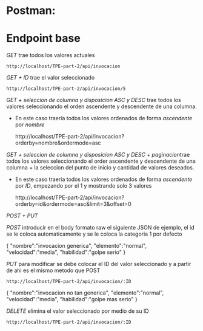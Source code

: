 # Postman:
# Endpoint base
*GET* trae todos los valores actuales

    http://localhost/TPE-part-2/api/invocacion

*GET + ID* trae el valor seleccionado

    http://localhost/TPE-part-2/api/invocacion/5


*GET + seleccion de columna y disposicion ASC y DESC* trae todos los valores seleccionando el orden ascendente y descendente de una columna.
* En este caso traería todos los valores ordenados de forma *ascendente* por *nombre*

    http://localhost/TPE-part-2/api/invocacion?orderby=nombre&ordermode=asc

*GET + seleccion de columna y disposicion ASC y DESC + paginacion*trae todos los valores seleccionando el order ascendente y descendente de una columna + la seleccion del punto de inicio y cantidad de valores deseados.
* En este caso traeria todos los valores ordenados de forma *ascendente* por *ID*, empezando por el 1 y mostrando solo 3 valores

    http://localhost/TPE-part-2/api/invocacion?orderby=id&ordermode=asc&limit=3&offset=0


*POST + PUT*

*POST* introducir en el body formato raw el siguiente JSON de ejemplo, el id se le coloca automaticamente y se le coloca la categoria 1 por defecto

{
    "nombre":"invocacion generica",
    "elemento":"normal",
    "velocidad":"media",
    "habilidad":"golpe serio"
}


*PUT* para modificar se debe colocar el ID del valor seleccionado y a partir de ahi es el mismo metodo que POST

    http://localhost/TPE-part-2/api/invocacion/:ID

{
    "nombre":"invocacion no tan generica",
    "elemento":"normal",
    "velocidad":"media",
    "habilidad":"golpe mas serio"
}

*DELETE* elimina el valor seleccionado por medio de su ID

    http://localhost/TPE-part-2/api/invocacion/:ID